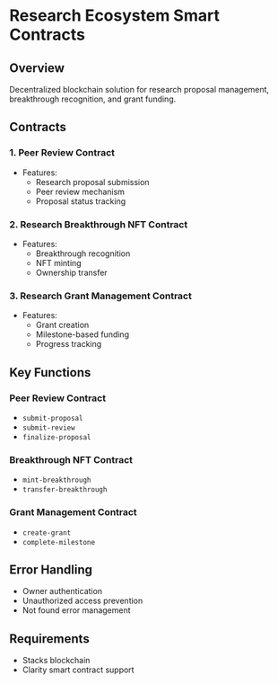 # Research Ecosystem Smart Contracts

## Overview
Decentralized blockchain solution for research proposal management, breakthrough recognition, and grant funding.

## Contracts

### 1. Peer Review Contract
- Features:
    - Research proposal submission
    - Peer review mechanism
    - Proposal status tracking

### 2. Research Breakthrough NFT Contract
- Features:
    - Breakthrough recognition
    - NFT minting
    - Ownership transfer

### 3. Research Grant Management Contract
- Features:
    - Grant creation
    - Milestone-based funding
    - Progress tracking

## Key Functions

### Peer Review Contract
- `submit-proposal`
- `submit-review`
- `finalize-proposal`

### Breakthrough NFT Contract
- `mint-breakthrough`
- `transfer-breakthrough`

### Grant Management Contract
- `create-grant`
- `complete-milestone`

## Error Handling
- Owner authentication
- Unauthorized access prevention
- Not found error management

## Requirements
- Stacks blockchain
- Clarity smart contract support
